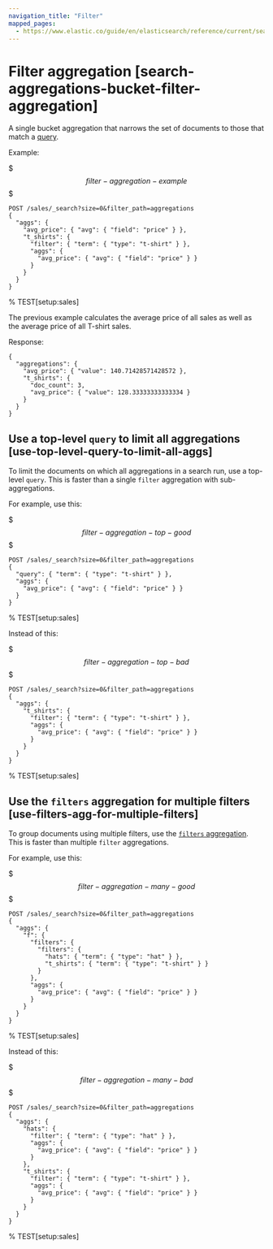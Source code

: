 ```yaml
---
navigation_title: "Filter"
mapped_pages:
  - https://www.elastic.co/guide/en/elasticsearch/reference/current/search-aggregations-bucket-filter-aggregation.html
---
```


# Filter aggregation [search-aggregations-bucket-filter-aggregation]


A single bucket aggregation that narrows the set of documents to those that match a [query](/reference/query-languages/querydsl.md).

Example:

$$$filter-aggregation-example$$$

```console
POST /sales/_search?size=0&filter_path=aggregations
{
  "aggs": {
    "avg_price": { "avg": { "field": "price" } },
    "t_shirts": {
      "filter": { "term": { "type": "t-shirt" } },
      "aggs": {
        "avg_price": { "avg": { "field": "price" } }
      }
    }
  }
}
```
% TEST[setup:sales]

The previous example calculates the average price of all sales as well as the average price of all T-shirt sales.

Response:

```console-result
{
  "aggregations": {
    "avg_price": { "value": 140.71428571428572 },
    "t_shirts": {
      "doc_count": 3,
      "avg_price": { "value": 128.33333333333334 }
    }
  }
}
```

## Use a top-level `query` to limit all aggregations [use-top-level-query-to-limit-all-aggs]

To limit the documents on which all aggregations in a search run, use a top-level `query`. This is faster than a single `filter` aggregation with sub-aggregations.

For example, use this:

$$$filter-aggregation-top-good$$$

```console
POST /sales/_search?size=0&filter_path=aggregations
{
  "query": { "term": { "type": "t-shirt" } },
  "aggs": {
    "avg_price": { "avg": { "field": "price" } }
  }
}
```
% TEST[setup:sales]

Instead of this:

$$$filter-aggregation-top-bad$$$

```console
POST /sales/_search?size=0&filter_path=aggregations
{
  "aggs": {
    "t_shirts": {
      "filter": { "term": { "type": "t-shirt" } },
      "aggs": {
        "avg_price": { "avg": { "field": "price" } }
      }
    }
  }
}
```
% TEST[setup:sales]


## Use the `filters` aggregation for multiple filters [use-filters-agg-for-multiple-filters]

To group documents using multiple filters, use the [`filters` aggregation](/reference/aggregations/search-aggregations-bucket-filters-aggregation.md). This is faster than multiple `filter` aggregations.

For example, use this:

$$$filter-aggregation-many-good$$$

```console
POST /sales/_search?size=0&filter_path=aggregations
{
  "aggs": {
    "f": {
      "filters": {
        "filters": {
          "hats": { "term": { "type": "hat" } },
          "t_shirts": { "term": { "type": "t-shirt" } }
        }
      },
      "aggs": {
        "avg_price": { "avg": { "field": "price" } }
      }
    }
  }
}
```
% TEST[setup:sales]

Instead of this:

$$$filter-aggregation-many-bad$$$

```console
POST /sales/_search?size=0&filter_path=aggregations
{
  "aggs": {
    "hats": {
      "filter": { "term": { "type": "hat" } },
      "aggs": {
        "avg_price": { "avg": { "field": "price" } }
      }
    },
    "t_shirts": {
      "filter": { "term": { "type": "t-shirt" } },
      "aggs": {
        "avg_price": { "avg": { "field": "price" } }
      }
    }
  }
}
```
% TEST[setup:sales]


